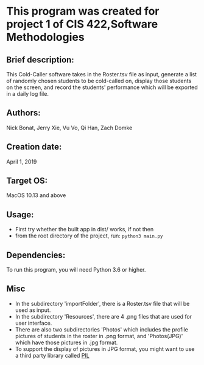 # This program was created for project 1 of CIS 422,Software Methodologies

## Brief description: 
This Cold-Caller software takes in the Roster.tsv file as input, generate a list of randomly chosen students to be cold-called on, display those students on the screen, and record the students' performance which will be exported in a daily log file.

## Authors: 
Nick Bonat, Jerry Xie, Vu Vo, Qi Han, Zach Domke

## Creation date: 
April 1, 2019

## Target OS: 
MacOS 10.13 and above

## Usage: 
- First try whether the built app in dist/ works, if not then
- from the root directory of the project, run:
	```python3 main.py```

## Dependencies: 
To run this program, you will need Python 3.6 or higher.

## Misc
- In the subdirectory 'importFolder', there is a Roster.tsv file that will be used as input.
- In the subdirectory 'Resources', there are 4 .png files that are used for user interface. 
- There are also two subdirectories 'Photos' which includes the profile pictures of students in the roster in .png format, and 'Photos(JPG)' which have those pictures in .jpg format.
- To support the display of pictures in JPG format, you might want to use a third party library called [PIL](https://pillow.readthedocs.io/en/stable/)

